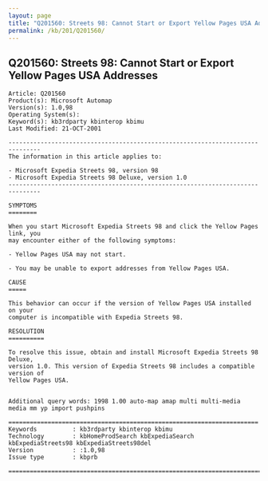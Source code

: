 ```yaml
---
layout: page
title: "Q201560: Streets 98: Cannot Start or Export Yellow Pages USA Addresses"
permalink: /kb/201/Q201560/
---
```


## Q201560: Streets 98: Cannot Start or Export Yellow Pages USA Addresses

	Article: Q201560
	Product(s): Microsoft Automap
	Version(s): 1.0,98
	Operating System(s): 
	Keyword(s): kb3rdparty kbinterop kbimu
	Last Modified: 21-OCT-2001
	
	-------------------------------------------------------------------------------
	The information in this article applies to:
	
	- Microsoft Expedia Streets 98, version 98 
	- Microsoft Expedia Streets 98 Deluxe, version 1.0 
	-------------------------------------------------------------------------------
	
	SYMPTOMS
	========
	
	When you start Microsoft Expedia Streets 98 and click the Yellow Pages link, you
	may encounter either of the following symptoms:
	
	- Yellow Pages USA may not start.
	
	- You may be unable to export addresses from Yellow Pages USA.
	
	CAUSE
	=====
	
	This behavior can occur if the version of Yellow Pages USA installed on your
	computer is incompatible with Expedia Streets 98.
	
	RESOLUTION
	==========
	
	To resolve this issue, obtain and install Microsoft Expedia Streets 98 Deluxe,
	version 1.0. This version of Expedia Streets 98 includes a compatible version of
	Yellow Pages USA.
	
	
	Additional query words: 1998 1.00 auto-map amap multi multi-media media mm yp import pushpins
	
	======================================================================
	Keywords          : kb3rdparty kbinterop kbimu 
	Technology        : kbHomeProdSearch kbExpediaSearch kbExpediaStreets98 kbExpediaStreets98del
	Version           : :1.0,98
	Issue type        : kbprb
	
	=============================================================================
	
